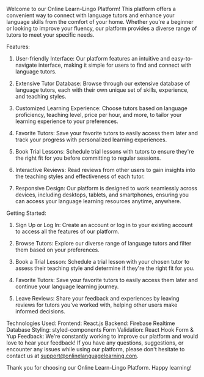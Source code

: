Welcome to our Online Learn-Lingo Platform! This platform offers a convenient way to connect with language tutors and enhance your language skills from the comfort of your home. Whether you're a beginner or looking to improve your fluency, our platform provides a diverse range of tutors to meet your specific needs.

Features:

1. User-friendly Interface: Our platform features an intuitive and easy-to-navigate interface, making it simple for users to find and connect with language tutors.

2. Extensive Tutor Database: Browse through our extensive database of language tutors, each with their own unique set of skills, experience, and teaching styles.

3. Customized Learning Experience: Choose tutors based on language proficiency, teaching level, price per hour, and more, to tailor your learning experience to your preferences.

4. Favorite Tutors: Save your favorite tutors to easily access them later and track your progress with personalized learning experiences.

5. Book Trial Lessons: Schedule trial lessons with tutors to ensure they're the right fit for you before committing to regular sessions.

6. Interactive Reviews: Read reviews from other users to gain insights into the teaching styles and effectiveness of each tutor.

7. Responsive Design: Our platform is designed to work seamlessly across devices, including desktops, tablets, and smartphones, ensuring you can access your language learning resources anytime, anywhere.

Getting Started:

1. Sign Up or Log In: Create an account or log in to your existing account to access all the features of our platform.

2. Browse Tutors: Explore our diverse range of language tutors and filter them based on your preferences.

3. Book a Trial Lesson: Schedule a trial lesson with your chosen tutor to assess their teaching style and determine if they're the right fit for you.

4. Favorite Tutors: Save your favorite tutors to easily access them later and continue your language learning journey.

5. Leave Reviews: Share your feedback and experiences by leaving reviews for tutors you've worked with, helping other users make informed decisions.

Technologies Used:
Frontend: React.js
Backend: Firebase Realtime Database
Styling: styled-components
Form Validation: React Hook Form & Yup
Feedback:
We're constantly working to improve our platform and would love to hear your feedback! If you have any questions, suggestions, or encounter any issues while using our platform, please don't hesitate to contact us at support@onlinelanguagelearning.com.

Thank you for choosing our Online Learn-Lingo Platform. Happy learning!
